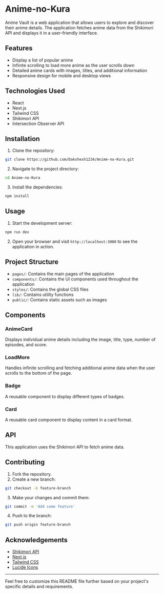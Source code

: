 # Anime-no-Kura

Anime Vault is a web application that allows users to explore and discover their anime details. The application fetches anime data from the Shikimori API and displays it in a user-friendly interface.

## Features

- Display a list of popular anime
- Infinite scrolling to load more anime as the user scrolls down
- Detailed anime cards with images, titles, and additional information
- Responsive design for mobile and desktop views

## Technologies Used

- React
- Next.js
- Tailwind CSS
- Shikimori API
- Intersection Observer API

## Installation

1. Clone the repository:

```bash
git clone https://github.com/Dakshesh1234/Anime-no-Kura.git
```

2. Navigate to the project directory:

```bash
cd Anime-no-Kura
```

3. Install the dependencies:

```bash
npm install
```

## Usage

1. Start the development server:

```bash
npm run dev
```

2. Open your browser and visit `http://localhost:3000` to see the application in action.

## Project Structure

- `pages/`: Contains the main pages of the application
- `components/`: Contains the UI components used throughout the application
- `styles/`: Contains the global CSS files
- `lib/`: Contains utility functions
- `public/`: Contains static assets such as images

## Components

### AnimeCard

Displays individual anime details including the image, title, type, number of episodes, and score.

### LoadMore

Handles infinite scrolling and fetching additional anime data when the user scrolls to the bottom of the page.

### Badge

A reusable component to display different types of badges.

### Card

A reusable card component to display content in a card format.

## API

This application uses the Shikimori API to fetch anime data. 

## Contributing

1. Fork the repository.
2. Create a new branch:

```bash
git checkout -b feature-branch
```

3. Make your changes and commit them:

```bash
git commit -m 'Add some feature'
```

4. Push to the branch:

```bash
git push origin feature-branch
```

## Acknowledgements

- [Shikimori API](https://shikimori.one/api/doc)
- [Next.js](https://nextjs.org/)
- [Tailwind CSS](https://tailwindcss.com/)
- [Lucide Icons](https://lucide.dev/)

---

Feel free to customize this README file further based on your project's specific details and requirements.
